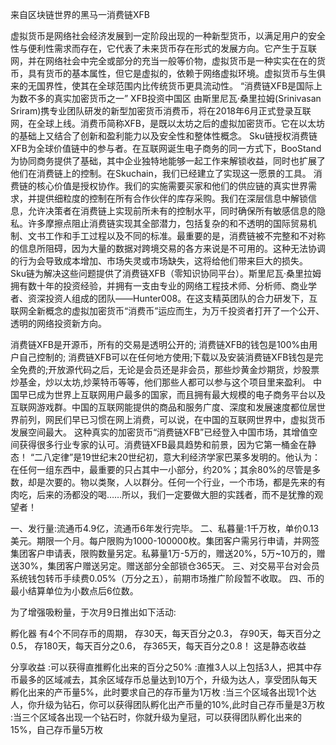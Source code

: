 
来自区块链世界的黑马一消费链XFB

虚拟货币是网络社会经济发展到一定阶段出现的一种新型货币，以满足用户的安全性与便利性需求而存在，它代表了未来货币存在形式的发展方向。它产生于互联网，并在网络社会中完全或部分的充当一般等价物，虚拟货币是一种实实在在的货币，具有货币的基本属性，但它是虚拟的，依赖于网络虚拟环境。虚拟货币与生俱来的无国界性，使其在全球范围内比传统货币更具流动性。
“消费链XFB是国际上为数不多的真实加密货币之一” XFB投资中国区
由斯里尼瓦·桑里拉姆(Srinivasan Sriram)携专业团队研发的新型加密货币消费币，将在2018年6月正式登录互联网，在全球上线。消费币简称XFB，是既以太坊之后的虚拟加密货币。它在以太坊的基础上又结合了创新和盈利能力以及安全性和整体性概念。
Sku链授权消费链XFB为全球价值链中的参与者。在互联网诞生电子商务的同一方式下，BooStand为协同商务提供了基础，其中企业独特地能够一起工作来解锁收益，同时也扩展了他们在消费链上的控制。在Skuchain，我们已经建立了实现这一愿景的工具。
消费链的核心价值是授权协作。我们的实施需要买家和他们的供应链的真实世界需求，并提供细粒度的控制在所有合作伙伴的库存采购。我们在深层信息中解锁信息，允许决策者在消费链上实现前所未有的控制水平，同时确保所有敏感信息的隐私。许多摩擦点阻止消费链实现其全部潜力，包括复杂的和不透明的国际贸易机制、文书工作和手工过程以及不同的标准。最重要的是，消费链被不完整和不对称的信息所阻碍，因为大量的数据对跨境交易的各方来说是不可用的。这种无法协调的行为会导致成本增加、市场失灵或市场缺失，这将给他们带来巨大的损失。
Sku链为解决这些问题提供了消费链XFB（零知识协同平台）。斯里尼瓦·桑里拉姆拥有数十年的投资经验，并拥有一支由专业的网络工程技术师、分析师、商业学者、资深投资人组成的团队——Hunter008。在这支精英团队的合力研发下，互联网全新概念的虚拟加密货币“消费币”运应而生，为万千投资者打开了一个公开、透明的网络投资新方向。

消费链XFB是开源币，所有的交易是透明公开的; 消费链XFB的钱包是100%由用户自己控制的; 消费链XFB可以在任何地方使用;下载以及安装消费链XFB钱包是完全免费的;开放源代码之后，无论是会员还是非会员，那些炒黄金炒期货，炒股票炒基金，炒以太坊,炒莱特币等等，他们那些人都可以参与这个项目里来盈利。
中国早已成为世界上互联网用户最多的国家，而且拥有最大规模的电子商务平台以及互联网游戏群。中国的互联网能提供的商品和服务广度、深度和发展速度都位居世界前列，网民们早已习惯在网上消费，可以说，在中国的互联网世界中，虚拟货币发展空间最大。
这种真实的加密货币“消费链XFB”已经登入中国市场，其增值空间获得很多行业专家的认可。消费链XFB最具趋势和前景，因为它第一桶金在静态！
 “二八定律”是19世纪末20世纪初，意大利经济学家巴莱多发明的。他认为：在任何一组东西中，最重要的只占其中一小部分，约20%；其余80%的尽管是多数，却是次要的。物以类聚，人以群分。任何一个行业，一个市场，都是先来的有肉吃，后来的汤都没的喝……所以，我们一定要做大胆的实践者，而不是犹豫的观望者！

一、发行量:流通币4.9亿，流通币6年发行完毕。
二、私暮量:1千万枚，单价0.13美元。期限一个月。每户限购为1000-100000枚。集团客户需另行申请，并网签集团客户申请表，限购数量另定。私募量1万-5万的，赠送20%，5万~10万的，赠送30%，集团客户赠送另定。赠送部分全部锁仓365天。
三、对交易平台对会员系统钱包转币手续费0.05%（万分之五），前期市场推广阶段暂不收取。
四、币的最小结算单位为小数点后6位数。

为了增强吸粉量，于次月9日推出如下活动:

孵化器
有4个不同存币的周期，
存30天，每天百分之0.3，
存90天，每天百分之0.5，
存180天，每天百分之0.6，
存365天，每天百分之0.8！
这是静态收益

分享收益
:可以获得直推孵化出来的百分之50%
:直推3人以上包括3人，把其中存币最多的区域减去，其余区域存币总量达到10万个，升级为达人，享受团队每天孵化出来的产币量5%，此时要求自己的存币量为1万枚
:当三个区域各出现1个达人，你升级为钻石，你可以获得团队孵化出产币量的10%,此时自己存币量是3万枚
:当三个区域各出现一个钻石时，你就升级为皇冠，可以获得团队孵化出来的15%，自己存币量5万枚
